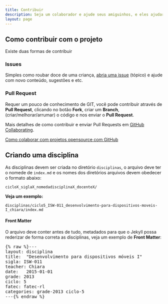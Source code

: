 ```yaml
---
title: Contribuir
description: Seja um colaborador e ajude seus amiguinhos, e eles ajudaram de volta ♥
layout: page
---
```


## Como contribuir com o projeto

Existe duas formas de contribuir

### Issues

Simples como roubar doce de uma criança, [abria uma issue](https://github.com/fatechub/fatecrl-curso-si/issues/new) (tópico) e ajude com novo conteúdo, sugestões e etc.

### Pull Request

Requer um pouco de conhecimento de GIT, você pode contribuir através de **Pull Request**, clicando no botão **Fork**, criar um **Branch**, (criar/melhorar/arrumar) o código e nos enviar o **Pull Request**.

Mais detalhes de como contribuir e enviar Pull Requests em [GitHub Collaborating](https://help.github.com/categories/63/articles).

[Como colaborar com projetos opensource com GitHub](http://www.youtube.com/watch?v=H3olaBo83As)

## Criando uma disciplina

As disciplinas devem ser criada no diretório `disciplinas`, o arquivo deve ter o nomede de `index.md` e os nomes dos diretórios arquivos devem obedecer o formato abaixo:

`cicloX_siglaX_nomedadisciplinaX_docenteX/`

**Veja um exemplo:**

`disciplinas/ciclo5_ISW-011_desenvolvimento-para-dispositivos-moveis-I_chiara/index.md`

#### Front Matter

O arquivo deve conter antes de tudo, metadados para que o Jekyll possa rederizar de forma correta as disciplinas, veja um exemplo de **Front Matter**:

<pre>
{% raw %}---
layout: disciplina
title:  "Desenvolvimento para dispositivos móveis I"
sigla: ISW-011
teacher: Chiara
date:   2015-01-01
grade: 2013
ciclo: 5
fatec: fatec-rl
categories: grade-2013 ciclo-5
---{% endraw %}
</pre>
